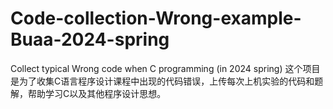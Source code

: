 # Code-collection-Wrong-example-Buaa-2024-spring
Collect typical Wrong code when C programming  (in 2024 spring)
这个项目是为了收集C语言程序设计课程中出现的代码错误，上传每次上机实验的代码和题解，帮助学习C以及其他程序设计思想。
